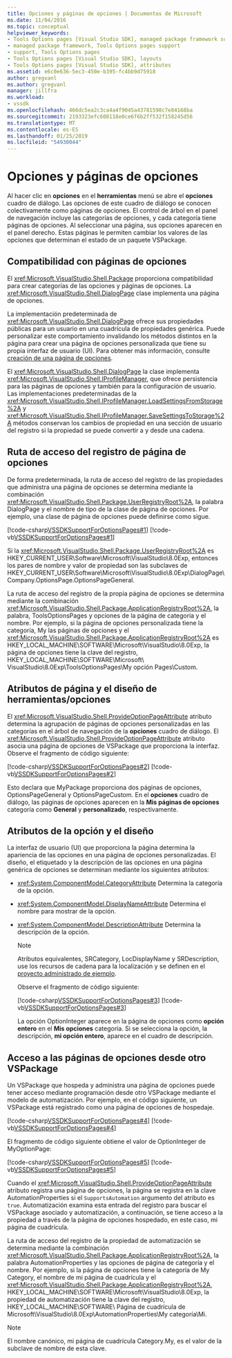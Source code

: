 ```yaml
---
title: Opciones y páginas de opciones | Documentos de Microsoft
ms.date: 11/04/2016
ms.topic: conceptual
helpviewer_keywords:
- Tools Options pages [Visual Studio SDK], managed package framework support
- managed package framework, Tools Options pages support
- support, Tools Options pages
- Tools Options pages [Visual Studio SDK], layouts
- Tools Options pages [Visual Studio SDK], attributes
ms.assetid: e6c0e636-5ec3-450e-b395-fc4bb9d75918
author: gregvanl
ms.author: gregvanl
manager: jillfra
ms.workload:
- vssdk
ms.openlocfilehash: 466dc5ea2c3ca4a4f9045a43781598c7e84168ba
ms.sourcegitcommit: 2193323efc608118e0ce6f6b2ff532f158245d56
ms.translationtype: MT
ms.contentlocale: es-ES
ms.lasthandoff: 01/25/2019
ms.locfileid: "54930044"
---
```

# <a name="options-and-options-pages"></a>Opciones y páginas de opciones
Al hacer clic en **opciones** en el **herramientas** menú se abre el **opciones** cuadro de diálogo. Las opciones de este cuadro de diálogo se conocen colectivamente como páginas de opciones. El control de árbol en el panel de navegación incluye las categorías de opciones, y cada categoría tiene páginas de opciones. Al seleccionar una página, sus opciones aparecen en el panel derecho. Estas páginas le permiten cambiar los valores de las opciones que determinan el estado de un paquete VSPackage.  
  
## <a name="support-for-options-pages"></a>Compatibilidad con páginas de opciones  
 El <xref:Microsoft.VisualStudio.Shell.Package> proporciona compatibilidad para crear categorías de las opciones y páginas de opciones. La <xref:Microsoft.VisualStudio.Shell.DialogPage> clase implementa una página de opciones.  
  
 La implementación predeterminada de <xref:Microsoft.VisualStudio.Shell.DialogPage> ofrece sus propiedades públicas para un usuario en una cuadrícula de propiedades genérica. Puede personalizar este comportamiento invalidando los métodos distintos en la página para crear una página de opciones personalizada que tiene su propia interfaz de usuario (UI). Para obtener más información, consulte [creación de una página de opciones](../../extensibility/creating-an-options-page.md).  
  
 El <xref:Microsoft.VisualStudio.Shell.DialogPage> la clase implementa <xref:Microsoft.VisualStudio.Shell.IProfileManager>, que ofrece persistencia para las páginas de opciones y también para la configuración de usuario. Las implementaciones predeterminadas de la <xref:Microsoft.VisualStudio.Shell.IProfileManager.LoadSettingsFromStorage%2A> y <xref:Microsoft.VisualStudio.Shell.IProfileManager.SaveSettingsToStorage%2A> métodos conservan los cambios de propiedad en una sección de usuario del registro si la propiedad se puede convertir a y desde una cadena.  
  
## <a name="options-page-registry-path"></a>Ruta de acceso del registro de página de opciones  
 De forma predeterminada, la ruta de acceso del registro de las propiedades que administra una página de opciones se determina mediante la combinación <xref:Microsoft.VisualStudio.Shell.Package.UserRegistryRoot%2A>, la palabra DialogPage y el nombre de tipo de la clase de página de opciones. Por ejemplo, una clase de página de opciones puede definirse como sigue.  
  
 [!code-csharp[VSSDKSupportForOptionsPages#1](../../extensibility/internals/codesnippet/CSharp/options-and-options-pages_1.cs)]
 [!code-vb[VSSDKSupportForOptionsPages#1](../../extensibility/internals/codesnippet/VisualBasic/options-and-options-pages_1.vb)]  
  
 Si la <xref:Microsoft.VisualStudio.Shell.Package.UserRegistryRoot%2A> es HKEY_CURRENT_USER\Software\Microsoft\VisualStudio\8.0Exp, entonces los pares de nombre y valor de propiedad son las subclaves de HKEY_CURRENT_USER\Software\Microsoft\VisualStudio\8.0Exp\DialogPage\ Company.OptionsPage.OptionsPageGeneral.  
  
 La ruta de acceso del registro de la propia página de opciones se determina mediante la combinación <xref:Microsoft.VisualStudio.Shell.Package.ApplicationRegistryRoot%2A>, la palabra, ToolsOptionsPages y opciones de la página de categoría y el nombre. Por ejemplo, si la página de opciones personalizada tiene la categoría, My las páginas de opciones y el <xref:Microsoft.VisualStudio.Shell.Package.ApplicationRegistryRoot%2A> es HKEY_LOCAL_MACHINE\SOFTWARE\Microsoft\VisualStudio\8.0Exp, la página de opciones tiene la clave del registro, HKEY_LOCAL_MACHINE\SOFTWARE\Microsoft\ VisualStudio\8.0Exp\ToolsOptionsPages\My opción Pages\Custom.  
  
## <a name="toolsoptions-page-attributes-and-layout"></a>Atributos de página y el diseño de herramientas/opciones  
 El <xref:Microsoft.VisualStudio.Shell.ProvideOptionPageAttribute> atributo determina la agrupación de páginas de opciones personalizadas en las categorías en el árbol de navegación de la **opciones** cuadro de diálogo. El <xref:Microsoft.VisualStudio.Shell.ProvideOptionPageAttribute> atributo asocia una página de opciones de VSPackage que proporciona la interfaz. Observe el fragmento de código siguiente:  
  
 [!code-csharp[VSSDKSupportForOptionsPages#2](../../extensibility/internals/codesnippet/CSharp/options-and-options-pages_2.cs)]
 [!code-vb[VSSDKSupportForOptionsPages#2](../../extensibility/internals/codesnippet/VisualBasic/options-and-options-pages_2.vb)]  
  
 Esto declara que MyPackage proporciona dos páginas de opciones, OptionsPageGeneral y OptionsPageCustom. En el **opciones** cuadro de diálogo, las páginas de opciones aparecen en la **Mis páginas de opciones** categoría como **General** y **personalizado**, respectivamente.  
  
## <a name="option-attributes-and-layout"></a>Atributos de la opción y el diseño  
 La interfaz de usuario (UI) que proporciona la página determina la apariencia de las opciones en una página de opciones personalizadas. El diseño, el etiquetado y la descripción de las opciones en una página genérica de opciones se determinan mediante los siguientes atributos:  
  
- <xref:System.ComponentModel.CategoryAttribute> Determina la categoría de la opción.  
  
- <xref:System.ComponentModel.DisplayNameAttribute> Determina el nombre para mostrar de la opción.  
  
- <xref:System.ComponentModel.DescriptionAttribute> Determina la descripción de la opción.  
  
  > [!NOTE]
  >  Atributos equivalentes, SRCategory, LocDisplayName y SRDescription, use los recursos de cadena para la localización y se definen en el [proyecto administrado de ejemplo](http://go.microsoft.com/fwlink/?LinkId=122774).  
  
  Observe el fragmento de código siguiente:  
  
  [!code-csharp[VSSDKSupportForOptionsPages#3](../../extensibility/internals/codesnippet/CSharp/options-and-options-pages_3.cs)]
  [!code-vb[VSSDKSupportForOptionsPages#3](../../extensibility/internals/codesnippet/VisualBasic/options-and-options-pages_3.vb)]  
  
  La opción OptionInteger aparece en la página de opciones como **opción entero** en el **Mis opciones** categoría. Si se selecciona la opción, la descripción, **mi opción entero**, aparece en el cuadro de descripción.  
  
## <a name="accessing-options-pages-from-another-vspackage"></a>Acceso a las páginas de opciones desde otro VSPackage  
 Un VSPackage que hospeda y administra una página de opciones puede tener acceso mediante programación desde otro VSPackage mediante el modelo de automatización. Por ejemplo, en el código siguiente, un VSPackage está registrado como una página de opciones de hospedaje.  
  
 [!code-csharp[VSSDKSupportForOptionsPages#4](../../extensibility/internals/codesnippet/CSharp/options-and-options-pages_4.cs)]
 [!code-vb[VSSDKSupportForOptionsPages#4](../../extensibility/internals/codesnippet/VisualBasic/options-and-options-pages_4.vb)]  
  
 El fragmento de código siguiente obtiene el valor de OptionInteger de MyOptionPage:  
  
 [!code-csharp[VSSDKSupportForOptionsPages#5](../../extensibility/internals/codesnippet/CSharp/options-and-options-pages_5.cs)]
 [!code-vb[VSSDKSupportForOptionsPages#5](../../extensibility/internals/codesnippet/VisualBasic/options-and-options-pages_5.vb)]  
  
 Cuando el <xref:Microsoft.VisualStudio.Shell.ProvideOptionPageAttribute> atributo registra una página de opciones, la página se registra en la clave AutomationProperties si el `SupportsAutomation` argumento del atributo es `true`. Automatización examina esta entrada del registro para buscar el VSPackage asociado y automatización, a continuación, se tiene acceso a la propiedad a través de la página de opciones hospedado, en este caso, mi página de cuadrícula.  
  
 La ruta de acceso del registro de la propiedad de automatización se determina mediante la combinación <xref:Microsoft.VisualStudio.Shell.Package.ApplicationRegistryRoot%2A>, la palabra AutomationProperties y las opciones de página de categoría y el nombre. Por ejemplo, si la página de opciones tiene la categoría de My Category, el nombre de mi página de cuadrícula y el <xref:Microsoft.VisualStudio.Shell.Package.ApplicationRegistryRoot%2A>, HKEY_LOCAL_MACHINE\SOFTWARE\Microsoft\VisualStudio\8.0Exp, la propiedad de automatización tiene la clave del registro, HKEY_LOCAL_MACHINE\SOFTWARE\ Página de cuadrícula de Microsoft\VisualStudio\8.0Exp\AutomationProperties\My categoría\Mi.  
  
> [!NOTE]
>  El nombre canónico, mi página de cuadrícula Category.My, es el valor de la subclave de nombre de esta clave.